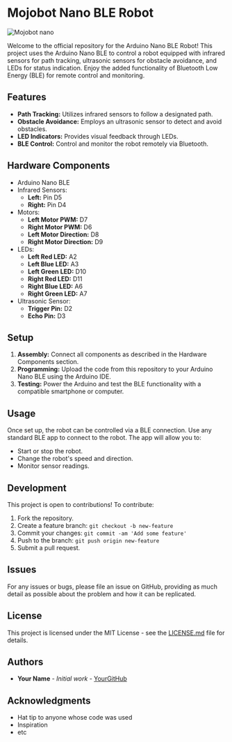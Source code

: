# Mojobot Nano BLE Robot
![Mojobot nano](https://github.com/user-attachments/assets/35aa67c4-03c1-46ed-8880-0a4dccc69f64)

Welcome to the official repository for the Arduino Nano BLE Robot! This project uses the Arduino Nano BLE to control a robot equipped with infrared sensors for path tracking, ultrasonic sensors for obstacle avoidance, and LEDs for status indication. Enjoy the added functionality of Bluetooth Low Energy (BLE) for remote control and monitoring.

## Features

- **Path Tracking:** Utilizes infrared sensors to follow a designated path.
- **Obstacle Avoidance:** Employs an ultrasonic sensor to detect and avoid obstacles.
- **LED Indicators:** Provides visual feedback through LEDs.
- **BLE Control:** Control and monitor the robot remotely via Bluetooth.

## Hardware Components

- Arduino Nano BLE
- Infrared Sensors:
  - **Left:** Pin D5
  - **Right:** Pin D4
- Motors:
  - **Left Motor PWM:** D7
  - **Right Motor PWM:** D6
  - **Left Motor Direction:** D8
  - **Right Motor Direction:** D9
- LEDs:
  - **Left Red LED:** A2
  - **Left Blue LED:** A3
  - **Left Green LED:** D10
  - **Right Red LED:** D11
  - **Right Blue LED:** A6
  - **Right Green LED:** A7
- Ultrasonic Sensor:
  - **Trigger Pin:** D2
  - **Echo Pin:** D3

## Setup

1. **Assembly:** Connect all components as described in the Hardware Components section.
2. **Programming:** Upload the code from this repository to your Arduino Nano BLE using the Arduino IDE.
3. **Testing:** Power the Arduino and test the BLE functionality with a compatible smartphone or computer.

## Usage

Once set up, the robot can be controlled via a BLE connection. Use any standard BLE app to connect to the robot. The app will allow you to:
- Start or stop the robot.
- Change the robot's speed and direction.
- Monitor sensor readings.

## Development

This project is open to contributions! To contribute:
1. Fork the repository.
2. Create a feature branch: `git checkout -b new-feature`
3. Commit your changes: `git commit -am 'Add some feature'`
4. Push to the branch: `git push origin new-feature`
5. Submit a pull request.

## Issues

For any issues or bugs, please file an issue on GitHub, providing as much detail as possible about the problem and how it can be replicated.

## License

This project is licensed under the MIT License - see the [LICENSE.md](LICENSE.md) file for details.

## Authors

- **Your Name** - *Initial work* - [YourGitHub](https://github.com/YourGitHub)

## Acknowledgments

- Hat tip to anyone whose code was used
- Inspiration
- etc
